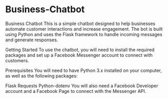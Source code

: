 # Business-Chatbot
Business Chatbot
This is a simple chatbot designed to help businesses automate customer interactions and increase engagement. The bot is built using Python and uses the Flask framework to handle incoming messages and generate responses.

Getting Started
To use the chatbot, you will need to install the required packages and set up a Facebook Messenger account to connect with customers.

Prerequisites
You will need to have Python 3.x installed on your computer, as well as the following packages:

Flask
Requests
Python-dotenv
You will also need a Facebook Developer account and a Facebook Page to connect with the Messenger API.
